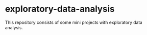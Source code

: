 # exploratory-data-analysis

This repository consists of some mini projects with exploratory data analysis.
